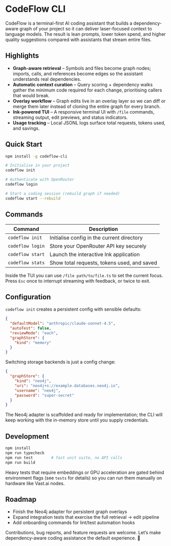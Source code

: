 # CodeFlow CLI

CodeFlow is a terminal-first AI coding assistant that builds a dependency-aware graph of your project so it can deliver laser-focused context to language models. The result is lean prompts, lower token spend, and higher quality suggestions compared with assistants that stream entire files.

## Highlights

- **Graph-aware retrieval** – Symbols and files become graph nodes; imports, calls, and references become edges so the assistant understands real dependencies.
- **Automatic context curation** – Query scoring + dependency walks gather the minimum code required for each change, prioritising callers that would break.
- **Overlay workflow** – Graph edits live in an overlay layer so we can diff or merge them later instead of cloning the entire graph for every branch.
- **Ink-powered TUI** – A responsive terminal UI with `/file` commands, streaming output, edit previews, and status indicators.
- **Usage tracking** – Local JSONL logs surface total requests, tokens used, and savings.

## Quick Start

```bash
npm install -g codeflow-cli

# Initialise in your project
codeflow init

# Authenticate with OpenRouter
codeflow login

# Start a coding session (rebuild graph if needed)
codeflow start --rebuild
```

## Commands

| Command            | Description                                  |
| ------------------ | -------------------------------------------- |
| `codeflow init`    | Initialise config in the current directory   |
| `codeflow login`   | Store your OpenRouter API key securely       |
| `codeflow start`   | Launch the interactive Ink application       |
| `codeflow stats`   | Show total requests, tokens used, and saved  |

Inside the TUI you can use `/file path/to/file.ts` to set the current focus. Press `Esc` once to interrupt streaming with feedback, or twice to exit.

## Configuration

`codeflow init` creates a persistent config with sensible defaults:

```json
{
  "defaultModel": "anthropic/claude-sonnet-4.5",
  "autoTest": false,
  "reviewMode": "each",
  "graphStore": {
    "kind": "memory"
  }
}
```

Switching storage backends is just a config change:

```json
{
  "graphStore": {
    "kind": "neo4j",
    "uri": "neo4j+s://example.databases.neo4j.io",
    "username": "neo4j",
    "password": "super-secret"
  }
}
```

The Neo4j adapter is scaffolded and ready for implementation; the CLI will keep working with the in-memory store until you supply credentials.

## Development

```bash
npm install
npm run typecheck
npm run test        # fast unit suite, no API calls
npm run build
```

Heavy tests that require embeddings or GPU acceleration are gated behind environment flags (see `tests` for details) so you can run them manually on hardware like Vast.ai nodes.

## Roadmap

- Finish the Neo4j adapter for persistent graph overlays
- Expand integration tests that exercise the full retrieval → edit pipeline
- Add onboarding commands for lint/test automation hooks

Contributions, bug reports, and feature requests are welcome. Let’s make dependency-aware coding assistance the default experience. 🚀

